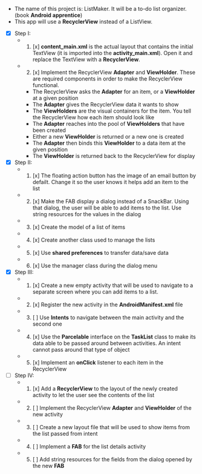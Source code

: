 * The name of this project is: ListMaker. It will be a to-do list organizer. (book **Android apprentice**)
* This app will use a **RecyclerView** instead of a ListView.
* [x] Step I:
    * 1. [x] **content_main.xml** is the actual layout that contains the initial TextView (it is imported into the **activity_main.xml**). Open it and replace the TextView with a **RecyclerView**. 
    * 2. [x] Implement the RecyclerView **Adapter** and **ViewHolder**. These are required components in order to make the RecyclerView functional.
        * The RecyclerView asks the **Adapter** for an item, or a **ViewHolder** at a given position
        * The **Adapter** gives the RecyclerView data it wants to show
        * The **ViewHolders** are the visual containers for the item. You tell the RecyclerView how each item should look like
        * The **Adapter** reaches into the pool of **ViewHolders** that have been created
        * Either a new **ViewHolder** is returned or a new one is created
        * The **Adapter** then binds this **ViewHolder** to a data item at the given position
        * The **ViewHolder** is returned back to the RecyclerView for display
* [x] Step II:
    * 1. [x] The floating action button has the image of an email button by defailt. Change it so the user knows it helps add an item to the list
    * 2. [x] Make the FAB display a dialog instead of a SnackBar. Using that dialog, the user will be able to add items to the list. Use string resources for the values in the dialog
    * 3. [x] Create the model of a list of items
    * 4. [x] Create another class used to manage the lists
    * 5. [x] Use **shared preferences** to transfer data/save data
    * 6. [x] Use the manager class during the dialog menu
* [x] Step III:
    * 1. [x]  Create a new empty activity that will be used to navigate to a separate screen where you can add items to a list.
    * 2. [x] Register the new activity in the **AndroidManifest.xml** file
    * 3. [ ] Use **Intents** to navigate between the main activity and the second one
    * 4. [x] Use the **Parcelable** interface on the **TaskList** class to make its data able to be passed around between activities. An intent cannot pass around that type of object
    * 5. [x] Implement an **onClick** listener to each item in the RecyclerView
* [ ] Step IV:
    * 1. [x] Add a **RecyclerView** to the layout of the newly created activity to let the user see the contents of the list
    * 2. [ ] Implement the RecyclerView **Adapter** and **ViewHolder** of the new activity
    * 3. [ ] Create a new layout file that will be used to show items from the list passed from intent
    * 4. [ ] Implement a **FAB** for the list details activity
    * 5. [ ] Add string resources for the fields from the dialog opened by the new **FAB**
    
